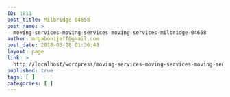 ```yaml
---
ID: 1811
post_title: Milbridge 04658
post_name: >
  moving-services-moving-services-moving-services-milbridge-04658
author: mrgabonijeff@gmail.com
post_date: 2018-03-28 01:36:48
layout: page
link: >
  http://localhost/wordpress/moving-services-moving-services-moving-services-milbridge-04658/
published: true
tags: [ ]
categories: [ ]
---
```

